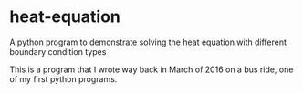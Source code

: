 # heat-equation
A python program to demonstrate solving the heat equation with different boundary condition types

This is a program that I wrote way back in March of 2016 on a bus ride, one of my first python programs.
